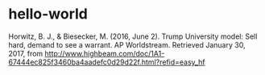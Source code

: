 # hello-world

Horwitz, B. J., & Biesecker, M. (2016, June 2). Trump University model: Sell hard, demand to see a warrant. AP Worldstream. Retrieved January 30, 2017, from http://www.highbeam.com/doc/1A1-67444ec825f3460ba4aadefc0d29d22f.html?refid=easy_hf
